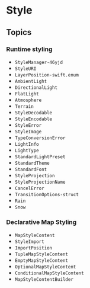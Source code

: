 # Style

## Topics

### Runtime styling

- ``StyleManager-46yjd``
- ``StyleURI``
- ``LayerPosition-swift.enum``
- ``AmbientLight``
- ``DirectionalLight``
- ``FlatLight``
- ``Atmosphere``
- ``Terrain``
- ``StyleDecodable``
- ``StyleEncodable``
- ``StyleError``
- ``StyleImage``
- ``TypeConversionError``
- ``LightInfo``
- ``LightType``
- ``StandardLightPreset``
- ``StandardTheme``
- ``StandardFont``
- ``StyleProjection``
- ``StyleProjectionName``
- ``CancelError``
- ``TransitionOptions-struct``
- ``Rain``
- ``Snow``

### Declarative Map Styling

- ``MapStyleContent``
- ``StyleImport``
- ``ImportPosition``
- ``TupleMapStyleContent``
- ``EmptyMapStyleContent``
- ``OptionalMapStyleContent``
- ``ConditionalMapStyleContent``
- ``MapStyleContentBuilder``
